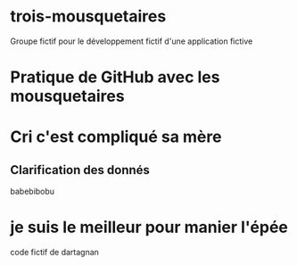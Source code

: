# trois-mousquetaires
Groupe fictif pour le développement fictif d'une application fictive
# Pratique de GitHub avec les mousquetaires
# Cri c'est compliqué sa mère

## Clarification des donnés
babebibobu
# je suis le meilleur pour manier l'épée
code fictif de dartagnan
